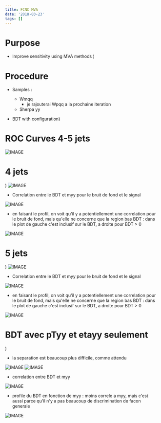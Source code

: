 ```yaml
---
title: FCNC MVA
date: '2018-03-23'
tags: []
---
```

# Purpose

* Improve sensitivity using MVA methods
)
# Procedure

* Samples :
  * Wmqq
    * je rajouterai Wpqq a la prochaine iteration
  * Sherpa yy

* BDT with configuration)
# ROC Curves 4-5 jets

![IMAGE](/images/q/7799083FE8B86961F9FA330D22679501.jpg)
# 4 jets
)
![IMAGE](/images/q/F7FEC4A07DE069CC213F5D35EC0A88AA.jpg)
* Correlation entre le BDT et myy pour le bruit de fond et le signal

![IMAGE](/images/q/540E44DC0620B48D1AEF9D9FA9D5EE2A.jpg)
* en faisant le profil, on voit qu'il y a potentiellement une correlation pour le bruit de fond, mais qu'elle ne concerne que la region bas BDT : dans le plot de gauche c'est inclusif sur le BDT, a droite pour BDT > 0

![IMAGE](/images/q/F914518D38B0965D9F3A6B1406E8544E.jpg)
# 5 jets
)
![IMAGE](/images/q/2E04ADF787215E3EB3E209DE9634CAE9.jpg)
* Correlation entre le BDT et myy pour le bruit de fond et le signal

![IMAGE](/images/q/DBD5144E46B7765F7E0B6C93367C6E43.jpg)
* en faisant le profil, on voit qu'il y a potentiellement une correlation pour le bruit de fond, mais qu'elle ne concerne que la region bas BDT : dans le plot de gauche c'est inclusif sur le BDT, a droite pour BDT > 0

![IMAGE](/images/q/ADD6D20D29C8310C305AACADEA53120D.jpg)
# BDT avec pTyy et etayy seulement
)
* la separation est beaucoup plus difficile, comme attendu

![IMAGE](/images/q/984D52D922F523CC9282FEA44226438B.jpg)
![IMAGE](/images/q/A698B546499254583DCC70E2A4596F2F.jpg)
* correlation entre BDT et myy

![IMAGE](/images/q/5AC69EF3F01A9301FF23748EC358FCB6.jpg)
* profile du BDT en fonction de myy : moins correle a myy, mais c'est aussi parce qu'il n'y a pas beaucoup de discrimination de facon generale

![IMAGE](/images/q/ED959015E60F14ACAD5D3AB198D4E53E.jpg)
